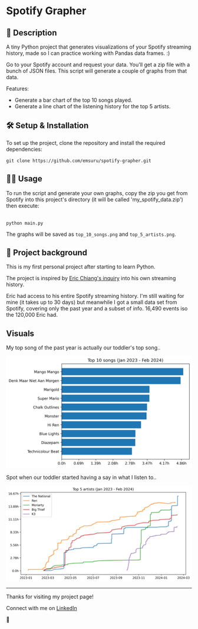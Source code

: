 # Spotify Grapher

## 📖 Description

A tiny Python project that generates visualizations of your Spotify streaming history, made so I can practice working with Pandas data frames. :)

Go to your Spotify account and request your data. You'll get a zip file with a bunch of JSON files. This script will generate a couple of graphs from that data.

Features:

- Generate a bar chart of the top 10 songs played.
- Generate a line chart of the listening history for the top 5 artists.

## 🛠️ Setup & Installation
To set up the project, clone the repository and install the required dependencies:

```
git clone https://github.com/emsuru/spotify-grapher.git
```

## 👩‍💻 Usage

To run the script and generate your own graphs, copy the zip you get from Spotify into this project's directory (it will be called 'my_spotify_data.zip') then execute:

```

python main.py

```

The graphs will be saved as `top_10_songs.png` and `top_5_artists.png`.

## 📂 Project background
This is my first personal project after starting to learn Python.

The project is inspired by [Eric Chiang's inquiry](https://ericchiang.github.io/post/spotify/) into his own streaming history.

Eric had access to his entire Spotify streaming history. I'm still waiting for mine (it takes up to 30 days) but meanwhile I got a small data set from Spotify, covering only the past year and a subset of info. 16,490 events iso the 120,000 Eric had.

## Visuals 

My top song of the past year is actually our toddler's top song.. 

![top-songs](top_10_songs.png)

Spot when our toddler started having a say in what I listen to..

![top-artists](top_5_artists.png)


---

Thanks for visiting my project page!

Connect with me on [LinkedIn](https://www.linkedin.com/in/mirunasuru/) 

🤍
